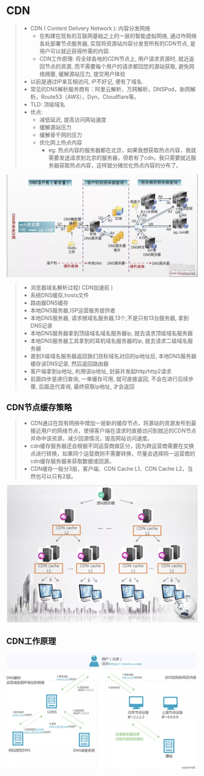 # CDN

> - CDN ( Content Delivery Network ): 内容分发网络
>   - 在构建在现有的互联网基础之上的一层的智能虚拟网络, 通过咋网络各处部署节点服务器, 实现将资源站内容分发至所有的CDN节点, 是用户可以就近获得所需的内容.
>   - CDN工作原理: 将全球各地的CDN节点上, 用户请求资源时, 就近返回节点的资源, 而不需要每个用户的请求都回您的源站获取, 避免网络拥塞, 缓解源站压力, 提交用户体验
> - 以前是通过IP来互相访问, IP不好记, 便有了域名.
> - 常见的DNS解析服务商有：阿里云解析，万网解析，DNSPod，新网解析，Route53（AWS），Dyn，Cloudflare等。
> - TLD: 顶级域名
> - 优点:
>   - 减低延迟, 提高访问网站速度
>   - 缓解源站压力
>   - 缓解骨干网的压力
>   - 优化网上热点内容
>     - eg: 热点内容的服务器都在北京，如果我想获取热点内容，我就需要发送请求到北京的服务器，但若有了cdn，我只需要就近服务器获取热点内容，这样就分摊优化热点内容的分布了。

![](index.assets/1022.jpg)

>- 浏览器域名解析过程( CDN加速前 )
> - 系统DNS缓存,hosts文件
> - 路由器DNS缓存
> - 本地DNS服务器,ISP运营服务提供者
> - 本地DNS服务器, 请求根域名服务器,13个,不是只有13台服务器, 拿到DNS记录
> - 本地DNS服务器拿到顶级域名域名服务器ip, 就去请求顶级域名服务器
> - 本地DNS服务器工具拿到的耳机域名服务器的ip, 就去请求二级域名服务器
> - 直到X级域名服务器返回我们目标域名对应的ip地址后, 本地DNS服务器缓存该DNS记录, 然后返回路由器
> - 客户端拿到ip地址, 利用该ip地址, 封装并发起http/http2请求
> - 前面四步是递归查询, 一单缓存可用, 就可直接返回, 不会在进行后续步骤, 后面迭代查询, 最终获取ip地址, 才会返回

## CDN节点缓存策略

> - CDN通过在现有网络中增加一层新的缓存节点，将源站的资源发布到最接近用户的网络节点，使得客户端在请求时直接访问到就近的CDN节点并命中该资源，减少回源情况，提高网站访问速度。
> - cdn缓存服务器还会根据不同运营商做区分，因为跨运营商需要在交换点进行转换，如果同个运营商则不需要转换，尽量会选择同一运营商的cdn缓存服务器来获取数据或回源。
> - CDN缓存一般分3层，客户端、CDN Cache L1、CDN Cache L2，当然也可以只有2层。

![](index.assets/111.jpg)

## CDN工作原理

![](index.assets/640-1621930139989.jpg)
